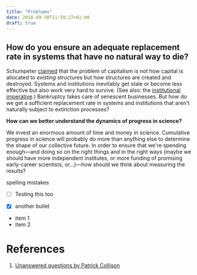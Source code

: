 ```yaml
---
title: "Problems"
date: 2018-09-30T11:59:27+01:00
draft: true
---
```




## **How do you ensure an adequate replacement rate in systems that have no natural way to die?**

Schumpeter [claimed](http://web.uconn.edu/langlois/Creative%20destruction.htm) that the problem of capitalism is not how capital is allocated to *existing* structures but how structures are created and destroyed. Systems and institutions inevitably get stale or become less effective but also work very hard to survive. (See also: the [institutional imperative](http://www.berkshirehathaway.com/letters/1989.html).) Bankruptcy takes care of senescent businesses. But how do we get a sufficient replacement rate in systems and institutions that aren't naturally subject to extinction processes?



**How can we better understand the dynamics of progress in science?** 

We invest an enormous amount of time and money in science. Cumulative progress in science will probably do more than anything else to determine the shape of our collective future. In order to ensure that we're spending enough—and doing so on the right things and in the right ways (maybe we should have more independent institutes, or more funding of promising early-career scientists, or...)—how should we think about measuring the results?

spelling mistakes







- [ ] Testing this too
- [x] another bullet



- item 1
- item 2

# References

1. [Unanswered questions by Patrick Collison](https://patrickcollison.com/questions)